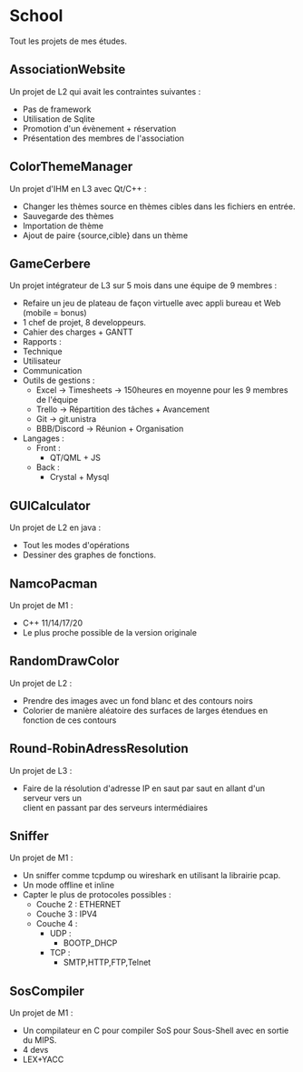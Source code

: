 # School
Tout les projets de mes études.

## AssociationWebsite
Un projet de L2 qui avait les contraintes suivantes :   
- Pas de framework   
- Utilisation de Sqlite   
- Promotion d'un évènement + réservation   
- Présentation des membres de l'association  

## ColorThemeManager
Un projet d'IHM en L3 avec Qt/C++ :   
- Changer les thèmes source en thèmes cibles dans les fichiers en   entrée.  
- Sauvegarde des thèmes   
- Importation de thème   
- Ajout de paire {source,cible} dans un thème  
	
## GameCerbere
Un projet intégrateur de L3 sur 5 mois dans une équipe de 9 membres :   
- Refaire un jeu de plateau de façon virtuelle avec appli bureau et Web (mobile = bonus)  
- 1 chef de projet, 8 developpeurs.  
- Cahier des charges + GANTT  
- Rapports :   
- Technique  
- Utilisateur  
- Communication  
- Outils de gestions :   
  - Excel -> Timesheets -> 150heures en moyenne pour les 9 membres de l'équipe  
  - Trello -> Répartition des tâches + Avancement  
  - Git -> git.unistra  
  - BBB/Discord -> Réunion + Organisation   
- Langages : 
  - Front : 
  	- QT/QML + JS	
  - Back : 
  	- Crystal + Mysql
	
## GUICalculator
Un projet de L2 en java : 
- Tout les modes d'opérations 
- Dessiner des graphes de fonctions.


## NamcoPacman
Un projet de M1 : 
- C++ 11/14/17/20 
- Le plus proche possible de la version originale 

## RandomDrawColor
Un projet de L2 : 
- Prendre des images avec un fond blanc et des contours noirs 
- Colorier de manière aléatoire des surfaces de larges étendues en fonction de ces contours 

## Round-RobinAdressResolution 
Un projet de L3 : 
- Faire de la résolution d'adresse IP en saut par saut en allant d'un serveur vers un 	
	client en passant par des serveurs intermédiaires 

## Sniffer 
Un projet de M1 : 
- Un sniffer comme tcpdump ou wireshark en utilisant la librairie pcap.
- Un mode offline et inline 
- Capter le plus de protocoles possibles : 
  - Couche 2 : ETHERNET
  - Couche 3 : IPV4
  - Couche 4 : 
	- UDP : 
		- BOOTP_DHCP
	- TCP : 
		- SMTP,HTTP,FTP,Telnet
## SosCompiler 
Un projet de M1 : 
- Un compilateur en C pour compiler SoS pour Sous-Shell avec en sortie du MIPS.
- 4 devs 
- LEX+YACC 